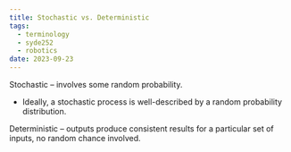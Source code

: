 ```yaml
---
title: Stochastic vs. Deterministic
tags:
  - terminology
  - syde252
  - robotics
date: 2023-09-23
---
```

Stochastic – involves some random probability.
- Ideally, a stochastic process is well-described by a random probability distribution.

Deterministic – outputs produce consistent results for a particular set of inputs, no random chance involved.